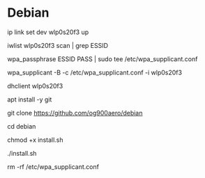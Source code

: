 # Debian

ip link set dev wlp0s20f3 up

iwlist wlp0s20f3 scan | grep ESSID

wpa_passphrase ESSID PASS | sudo tee /etc/wpa_supplicant.conf

wpa_supplicant -B -c /etc/wpa_supplicant.conf -i wlp0s20f3

dhclient wlp0s20f3

apt install -y git

git clone https://github.com/og900aero/debian

cd debian

chmod +x install.sh

./install.sh

rm -rf /etc/wpa_supplicant.conf

